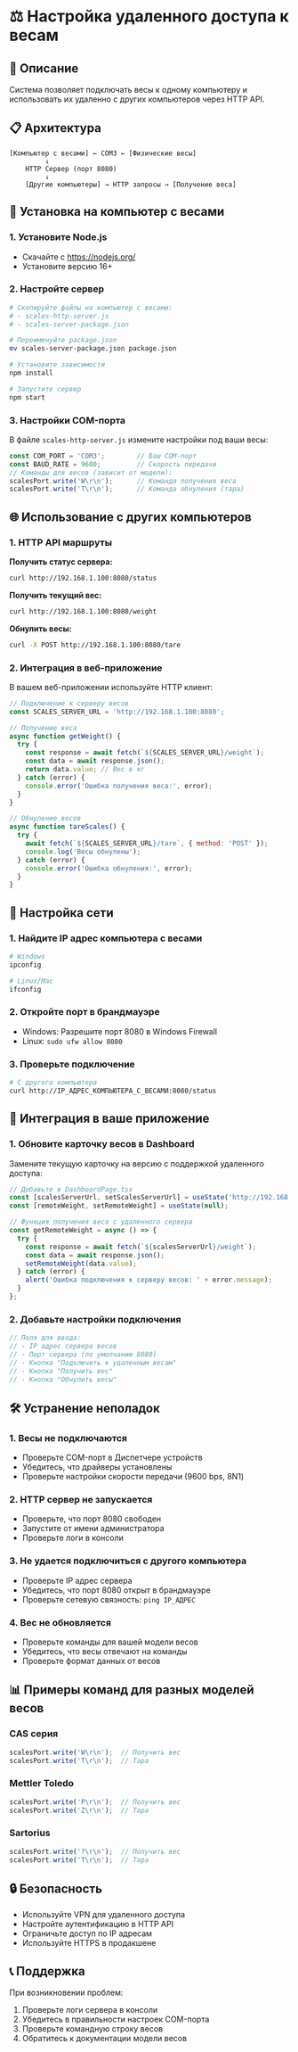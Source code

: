 # ⚖️ Настройка удаленного доступа к весам

## 🎯 Описание

Система позволяет подключать весы к одному компьютеру и использовать их удаленно с других компьютеров через HTTP API.

## 📋 Архитектура

```
[Компьютер с весами] ← COM3 ← [Физические весы]
         ↓
    HTTP Сервер (порт 8080)
         ↓
    [Другие компьютеры] → HTTP запросы → [Получение веса]
```

## 🚀 Установка на компьютер с весами

### 1. Установите Node.js
- Скачайте с https://nodejs.org/
- Установите версию 16+ 

### 2. Настройте сервер
```bash
# Скопируйте файлы на компьютер с весами:
# - scales-http-server.js
# - scales-server-package.json

# Переименуйте package.json
mv scales-server-package.json package.json

# Установите зависимости
npm install

# Запустите сервер
npm start
```

### 3. Настройки COM-порта
В файле `scales-http-server.js` измените настройки под ваши весы:
```javascript
const COM_PORT = 'COM3';        // Ваш COM-порт
const BAUD_RATE = 9600;         // Скорость передачи
// Команды для весов (зависит от модели):
scalesPort.write('W\r\n');      // Команда получения веса
scalesPort.write('T\r\n');      // Команда обнуления (тара)
```

## 🌐 Использование с других компьютеров

### 1. HTTP API маршруты

**Получить статус сервера:**
```bash
curl http://192.168.1.100:8080/status
```

**Получить текущий вес:**
```bash
curl http://192.168.1.100:8080/weight
```

**Обнулить весы:**
```bash
curl -X POST http://192.168.1.100:8080/tare
```

### 2. Интеграция в веб-приложение

В вашем веб-приложении используйте HTTP клиент:

```javascript
// Подключение к серверу весов
const SCALES_SERVER_URL = 'http://192.168.1.100:8080';

// Получение веса
async function getWeight() {
  try {
    const response = await fetch(`${SCALES_SERVER_URL}/weight`);
    const data = await response.json();
    return data.value; // Вес в кг
  } catch (error) {
    console.error('Ошибка получения веса:', error);
  }
}

// Обнуление весов
async function tareScales() {
  try {
    await fetch(`${SCALES_SERVER_URL}/tare`, { method: 'POST' });
    console.log('Весы обнулены');
  } catch (error) {
    console.error('Ошибка обнуления:', error);
  }
}
```

## 🔧 Настройка сети

### 1. Найдите IP адрес компьютера с весами
```bash
# Windows
ipconfig

# Linux/Mac
ifconfig
```

### 2. Откройте порт в брандмауэре
- Windows: Разрешите порт 8080 в Windows Firewall
- Linux: `sudo ufw allow 8080`

### 3. Проверьте подключение
```bash
# С другого компьютера
curl http://IP_АДРЕС_КОМПЬЮТЕРА_С_ВЕСАМИ:8080/status
```

## 📱 Интеграция в ваше приложение

### 1. Обновите карточку весов в Dashboard

Замените текущую карточку на версию с поддержкой удаленного доступа:

```javascript
// Добавьте в DashboardPage.tsx
const [scalesServerUrl, setScalesServerUrl] = useState('http://192.168.1.100:8080');
const [remoteWeight, setRemoteWeight] = useState(null);

// Функция получения веса с удаленного сервера
const getRemoteWeight = async () => {
  try {
    const response = await fetch(`${scalesServerUrl}/weight`);
    const data = await response.json();
    setRemoteWeight(data.value);
  } catch (error) {
    alert('Ошибка подключения к серверу весов: ' + error.message);
  }
};
```

### 2. Добавьте настройки подключения

```javascript
// Поля для ввода:
// - IP адрес сервера весов
// - Порт сервера (по умолчанию 8080)
// - Кнопка "Подключить к удаленным весам"
// - Кнопка "Получить вес"
// - Кнопка "Обнулить весы"
```

## 🛠️ Устранение неполадок

### 1. Весы не подключаются
- Проверьте COM-порт в Диспетчере устройств
- Убедитесь, что драйверы установлены
- Проверьте настройки скорости передачи (9600 bps, 8N1)

### 2. HTTP сервер не запускается
- Проверьте, что порт 8080 свободен
- Запустите от имени администратора
- Проверьте логи в консоли

### 3. Не удается подключиться с другого компьютера
- Проверьте IP адрес сервера
- Убедитесь, что порт 8080 открыт в брандмауэре
- Проверьте сетевую связность: `ping IP_АДРЕС`

### 4. Вес не обновляется
- Проверьте команды для вашей модели весов
- Убедитесь, что весы отвечают на команды
- Проверьте формат данных от весов

## 📊 Примеры команд для разных моделей весов

### CAS серия
```javascript
scalesPort.write('W\r\n');  // Получить вес
scalesPort.write('T\r\n');  // Тара
```

### Mettler Toledo
```javascript
scalesPort.write('P\r\n');  // Получить вес
scalesPort.write('Z\r\n');  // Тара
```

### Sartorius
```javascript
scalesPort.write('?\r\n');  // Получить вес
scalesPort.write('T\r\n');  // Тара
```

## 🔒 Безопасность

- Используйте VPN для удаленного доступа
- Настройте аутентификацию в HTTP API
- Ограничьте доступ по IP адресам
- Используйте HTTPS в продакшене

## 📞 Поддержка

При возникновении проблем:
1. Проверьте логи сервера в консоли
2. Убедитесь в правильности настроек COM-порта
3. Проверьте командную строку весов
4. Обратитесь к документации модели весов
